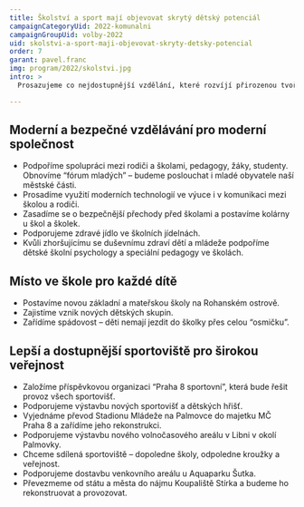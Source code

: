 ```yaml
---
title: Školství a sport mají objevovat skrytý dětský potenciál
campaignCategoryUid: 2022-komunalni
campaignGroupUid: volby-2022
uid: skolstvi-a-sport-maji-objevovat-skryty-detsky-potencial
order: 7
garant: pavel.franc
img: program/2022/skolstvi.jpg
intro: >
  Prosazujeme co nejdostupnější vzdělání, které rozvíjí přirozenou tvořivost. Pomůžeme dětem objevovat jejich potenciál a lépe vyhodnocovat možnosti, které jim doba nabízí. 

---
```


## Moderní a bezpečné vzdělávání pro moderní společnost
- Podpoříme spolupráci mezi rodiči a školami, pedagogy, žáky, studenty. Obnovíme “fórum mladých” – budeme poslouchat i mladé obyvatele naší městské části.
- Prosadíme využití moderních technologií ve výuce i v komunikaci mezi školou a rodiči.
- Zasadíme se o bezpečnější přechody před školami a postavíme kolárny u škol a školek.
- Podporujeme zdravé jídlo ve školních jídelnách.
- Kvůli zhoršujícímu se duševnímu zdraví dětí a mládeže podpoříme dětské školní psychology a speciální pedagogy ve školách.

## Místo ve škole pro každé dítě
- Postavíme novou základní a mateřskou školy na Rohanském ostrově.
- Zajistíme vznik nových dětských skupin.
- Zařídíme spádovost – děti nemají jezdit do školky přes celou “osmičku”. 

## Lepší a dostupnější sportoviště pro širokou veřejnost
- Založíme příspěvkovou organizaci “Praha 8 sportovní”, která bude řešit provoz všech sportovišť.
- Podporujeme výstavbu nových sportovišť a dětských hřišť.
- Vyjednáme převod Stadionu Mládeže na Palmovce do majetku MČ Praha 8 a zařídíme jeho rekonstrukci.
- Podporujeme výstavbu nového volnočasového areálu v Libni v okolí Palmovky.
- Chceme sdílená sportoviště – dopoledne školy, odpoledne kroužky a veřejnost.
- Podporujeme dostavbu venkovního areálu u Aquaparku Šutka.
- Převezmeme od státu a města do nájmu Koupaliště Stírka a budeme ho rekonstruovat a provozovat.
